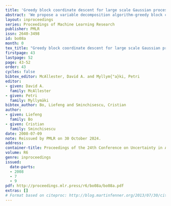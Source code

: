```yaml
---
title: 'Greedy block coordinate descent for large scale Gaussian process regression'
abstract: 'We propose a variable decomposition algorithm-greedy block coordinate descent (GBCD)-in order to make dense Gaussian process regression practical for large scale problems. GBCD breaks a large scale optimization into a series of small sub-problems. The challenge in variable decomposition algorithms is the identification of a sub-problem (the active set of variables) that yields the largest improvement. We analyze the limitations of existing methods and cast the active set selection into a zero-norm constrained optimization problem that we solve using greedy methods. By directly estimating the decrease in the objective function, we obtain not only efficient approximate solutions for GBCD, but we are also able to demonstrate that the method is globally convergent. Empirical comparisons against competing dense methods like Conjugate Gradient or SMO show that GBCD is an order of magnitude faster. Comparisons against sparse GP methods show that GBCD is both accurate and capable of handling datasets of 100,000 samples or more.'
layout: inproceedings
series: Proceedings of Machine Learning Research
publisher: PMLR
issn: 2640-3498
id: bo08a
month: 0
tex_title: "Greedy block coordinate descent for large scale Gaussian process regression"
firstpage: 43
lastpage: 52
page: 43-52
order: 43
cycles: false
bibtex_editor: McAllester, David A. and Myllym{"a}ki, Petri
editor:
- given: David A.
  family: McAllester
- given: Petri
  family: Myllymäki
bibtex_author: Bo, Liefeng and Sminchisescu, Cristian
author:
- given: Liefeng
  family: Bo
- given: Cristian
  family: Sminchisescu 
date: 2008-07-09
note: Reissued by PMLR on 30 October 2024.
address:
container-title: Proceedings of the 24th Conference on Uncertainty in Artificial Intelligence
volume: R6
genre: inproceedings
issued:
  date-parts:
  - 2008
  - 7
  - 9
pdf: http://proceedings.mlr.press/r6/bo08a/bo08a.pdf
extras: []
# Format based on citeproc: http://blog.martinfenner.org/2013/07/30/citeproc-yaml-for-bibliographies/
---
```

